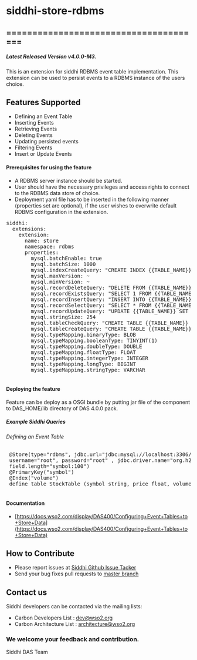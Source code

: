 # siddhi-store-rdbms

======================================
---
##### Latest Released Version v4.0.0-M3.

This is an extension for siddhi RDBMS event table implementation. This extension can be used to persist events to a RDBMS instance of the users choice.

Features Supported
------------------
 - Defining an Event Table
 - Inserting Events
 - Retrieving Events
 - Deleting Events
 - Updating persisted events
 - Filtering Events
 - Insert or Update Events
      
#### Prerequisites for using the feature
 - A RDBMS server instance should be started.
 - User should have the necessary privileges and access rights to connect to the RDBMS data store of choice.
 - Deployment yaml file has to be inserted in the following manner (properties set are optional), if the user wishes to overwrite default RDBMS configuration in the extension.
 <pre>
siddhi: 
  extensions: 
    extension: 
      name: store
      namespace: rdbms
      properties: 
        mysql.batchEnable: true
        mysql.batchSize: 1000
        mysql.indexCreateQuery: "CREATE INDEX {{TABLE_NAME}}_INDEX ON {{TABLE_NAME}} ({{INDEX_COLUMNS}})"
        mysql.maxVersion: ~
        mysql.minVersion: ~
        mysql.recordDeleteQuery: "DELETE FROM {{TABLE_NAME}} {{CONDITION}}"
        mysql.recordExistsQuery: "SELECT 1 FROM {{TABLE_NAME}} {{CONDITION}} LIMIT 1"
        mysql.recordInsertQuery: "INSERT INTO {{TABLE_NAME}} VALUES ({{Q}})"
        mysql.recordSelectQuery: "SELECT * FROM {{TABLE_NAME}} {{CONDITION}}"
        mysql.recordUpdateQuery: "UPDATE {{TABLE_NAME}} SET {{COLUMNS_AND_VALUES}} {{CONDITION}}"
        mysql.stringSize: 254
        mysql.tableCheckQuery: "CREATE TABLE {{TABLE_NAME}} ({{COLUMNS, PRIMARY_KEYS}})"
        mysql.tableCreateQuery: "CREATE TABLE {{TABLE_NAME}} ({{COLUMNS, PRIMARY_KEYS}})"
        mysql.typeMapping.binaryType: BLOB
        mysql.typeMapping.booleanType: TINYINT(1)
        mysql.typeMapping.doubleType: DOUBLE
        mysql.typeMapping.floatType: FLOAT
        mysql.typeMapping.integerType: INTEGER
        mysql.typeMapping.longType: BIGINT
        mysql.typeMapping.stringType: VARCHAR
 </pre>

 
#### Deploying the feature
 Feature can be deploy as a OSGI bundle by putting jar file of the component to DAS_HOME/lib directory of DAS 4.0.0 pack. 
 
##### Example Siddhi Queries
###### Defining an Event Table
 <pre>
 @Store(type="rdbms", jdbc.url="jdbc:mysql://localhost:3306/das",
 username="root", password="root" , jdbc.driver.name="org.h2.Driver",
 field.length="symbol:100")
 @PrimaryKey("symbol")
 @Index("volume")
 define table StockTable (symbol string, price float, volume long);
 </pre>

#### Documentation 
* [https://docs.wso2.com/display/DAS400/Configuring+Event+Tables+to+Store+Data](https://docs.wso2.com/display/DAS400/Configuring+Event+Tables+to+Store+Data)

## How to Contribute
* Please report issues at [Siddhi Github Issue Tacker](https://github.com/wso2-extensions/siddhi-store-rdbms/issues)
* Send your bug fixes pull requests to [master branch](https://github.com/wso2-extensions/siddhi-store-rdbms/tree/master) 

## Contact us 
Siddhi developers can be contacted via the mailing lists:
  * Carbon Developers List : dev@wso2.org
  * Carbon Architecture List : architecture@wso2.org

### We welcome your feedback and contribution.

Siddhi DAS Team